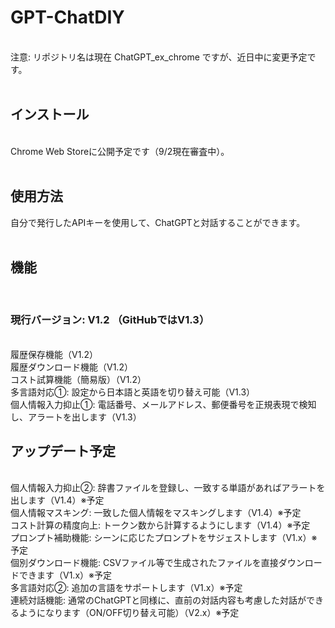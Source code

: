 <h1>GPT-ChatDIY</h1>
<br>
注意: リポジトリ名は現在 ChatGPT_ex_chrome ですが、近日中に変更予定です。<br>
<br>
<h2>インストール</h2><br>
Chrome Web Storeに公開予定です（9/2現在審査中）。<br>
<br>
<h2>使用方法<br></h2>
自分で発行したAPIキーを使用して、ChatGPTと対話することができます。<br>
<br>
<h2>機能</h2><br>
<h3>現行バージョン: V1.2 （GitHubではV1.3）</h3><br>
履歴保存機能（V1.2）<br>
履歴ダウンロード機能（V1.2）<br>
コスト試算機能（簡易版）（V1.2）<br>
多言語対応①: 設定から日本語と英語を切り替え可能（V1.3）<br>
個人情報入力抑止①: 電話番号、メールアドレス、郵便番号を正規表現で検知し、アラートを出します（V1.3）<br>
<h2>アップデート予定</h2><br>
個人情報入力抑止②: 辞書ファイルを登録し、一致する単語があればアラートを出します（V1.4）※予定<br>
個人情報マスキング: 一致した個人情報をマスキングします（V1.4）※予定<br>
コスト計算の精度向上: トークン数から計算するようにします（V1.4）※予定<br>
プロンプト補助機能: シーンに応じたプロンプトをサジェストします（V1.x）※予定<br>
個別ダウンロード機能: CSVファイル等で生成されたファイルを直接ダウンロードできます（V1.x）※予定<br>
多言語対応②: 追加の言語をサポートします（V1.x）※予定<br>
連続対話機能: 通常のChatGPTと同様に、直前の対話内容も考慮した対話ができるようになります（ON/OFF切り替え可能）（V2.x）※予定<br>
